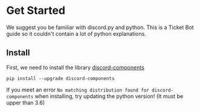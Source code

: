 # Get Started
We suggest you be familiar with discord.py and python. This is a Ticket Bot guide so it couldn't contain a lot of python explanations.

## Install
First, we need to install the library [discord-components](https://devkiki7000.gitbook.io/discord-components/)

```
pip install --upgrade discord-components
```

If you meet an error `No matching distribution found for discord-components` when installing, try updating the python version! (It must be upper than 3.6)
